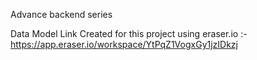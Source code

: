 Advance backend series

Data Model Link Created for this project using eraser.io :- https://app.eraser.io/workspace/YtPqZ1VogxGy1jzIDkzj